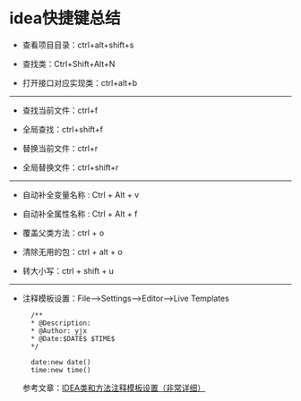 # idea快捷键总结


* 查看项目目录：ctrl+alt+shift+s

* 查找类：Ctrl+Shift+Alt+N

* 打开接口对应实现类：ctrl+alt+b

---

- 查找当前文件：ctrl+f

- 全局查找：ctrl+shift+f

- 替换当前文件：ctrl+r

- 全局替换文件：ctrl+shift+r

---

- 自动补全变量名称 : Ctrl + Alt + v

- 自动补全属性名称 : Ctrl + Alt + f

- 覆盖父类方法：ctrl + o

- 清除无用的包：ctrl + alt + o

- 转大小写：ctrl + shift + u


---

* 注释模板设置：File–>Settings–>Editor–>Live Templates 

        /**
        * @Description: 
        * @Author: yjx
        * @Date:$DATE$ $TIME$
        */

        date:new date()
        time:new time()
    参考文章：[IDEA类和方法注释模板设置（非常详细）](https://blog.csdn.net/xiaoliulang0324/article/details/79030752)